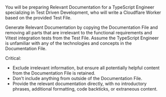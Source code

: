 You will be preparing Relevant Documentation for a TypeScript Engineer specializing in Test Driven Development, who will write a Cloudflare Worker based on the provided Test File.

Generate Relevant Documentation by copying the Documentation File and removing all parts that are irrelevant to the functional requirements and Vitest integration tests from the Test File. Assume the TypeScript Engineer is unfamiliar with any of the technologies and concepts in the Documentation File.

Critical:

- Exclude irrelevant information, but ensure all potentially helpful content from the Documentation File is retained.
- Don't include anything from outside of the Documentation File.
- Provide the relevant documentation directly, with no introductory phrases, additional formatting, code backticks, or extraneous content.
